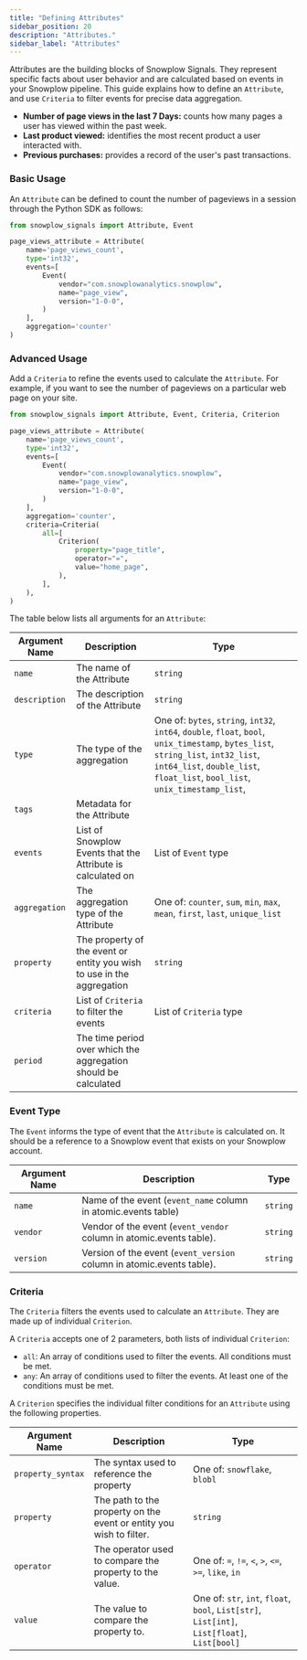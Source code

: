 ```yaml
---
title: "Defining Attributes"
sidebar_position: 20
description: "Attributes."
sidebar_label: "Attributes"
---
```


Attributes are the building blocks of Snowplow Signals. They represent specific facts about user behavior and are calculated based on events in your Snowplow pipeline. This guide explains how to define an `Attribute`, and use `Criteria` to filter events for precise data aggregation.

- **Number of page views in the last 7 Days:** counts how many pages a user has viewed within the past week.
- **Last product viewed:** identifies the most recent product a user interacted with.
- **Previous purchases:** provides a record of the user's past transactions. 


### Basic Usage

An `Attribute` can be defined to count the number of pageviews in a session through the Python SDK as follows:

```python
from snowplow_signals import Attribute, Event

page_views_attribute = Attribute(
    name='page_views_count',
    type='int32',
    events=[
        Event(
            vendor="com.snowplowanalytics.snowplow",
            name="page_view",
            version="1-0-0",
        )
    ],
    aggregation='counter'
)

```

### Advanced Usage

Add a `Criteria` to refine the events used to calculate the `Attribute`. For example, if you want to see the number of pageviews on a particular web page on your site.


```python
from snowplow_signals import Attribute, Event, Criteria, Criterion

page_views_attribute = Attribute(
    name='page_views_count',
    type='int32',
    events=[
        Event(
            vendor="com.snowplowanalytics.snowplow",
            name="page_view",
            version="1-0-0",
        )
    ],
    aggregation='counter',
    criteria=Criteria(
        all=[
            Criterion(
                property="page_title",
                operator="=",
                value="home_page",
            ),
        ],
    ),
)

```

The table below lists all arguments for an `Attribute`:

| **Argument Name** | **Description** | **Type** |
| --- | --- | --- | 
| `name` | The name of the Attribute | `string` |
| `description` | The description of the Attribute | `string` |
| `type` | The type of the aggregation | One of: `bytes`, `string`, `int32`, `int64`, `double`, `float`, `bool`, `unix_timestamp`, `bytes_list`, `string_list`, `int32_list`, `int64_list`, `double_list`, `float_list`, `bool_list`, `unix_timestamp_list`,  |
| `tags` | Metadata for the Attribute | |
| `events` | List of Snowplow Events that the Attribute is calculated on | List of `Event` type |
| `aggregation` | The aggregation type of the Attribute  | One of:  `counter`, `sum`, `min`, `max`, `mean`, `first`, `last`, `unique_list` |
| `property` | The property of the event or entity you wish to use in the aggregation | `string` |
| `criteria` | List of `Criteria` to filter the events | List of `Criteria` type |
| `period` | The time period over which the aggregation should be calculated | |


### Event Type
The `Event` informs the type of event that the `Attribute` is calculated on. It should be a reference to a Snowplow event that exists on your Snowplow account.

| **Argument Name** | **Description** | **Type** |
| --- | --- | --- | 
| `name` | Name of the event (`event_name` column in atomic.events table) | `string` |
| `vendor` | Vendor of the event (`event_vendor` column in atomic.events table). | `string` |
| `version` | Version of the event (`event_version` column in atomic.events table). | `string` |

### Criteria 
The `Criteria` filters the events used to calculate an `Attribute`. They are made up of individual `Criterion`.

A `Criteria` accepts one of 2 parameters, both lists of individual `Criterion`:

- `all`: An array of conditions used to filter the events. All conditions must be met.
- `any`: An array of conditions used to filter the events. At least one of the conditions must be met.

A `Criterion` specifies the individual filter conditions for an `Attribute` using the following properties.

| **Argument Name** | **Description** | **Type** |
| --- | --- | --- | 
| `property_syntax` | The syntax used to reference the property| One of: `snowflake`, `blobl` |
| `property` | The path to the property on the event or entity you wish to filter. | `string` |
| `operator` | The operator used to compare the property to the value. | One of: `=`, `!=`, `<`, `>`, `<=`, `>=`, `like`, `in` |
| `value` | The value to compare the property to. | One of:  `str`, `int`, `float`, `bool`, `List[str]`, `List[int]`, `List[float]`, `List[bool]` |


